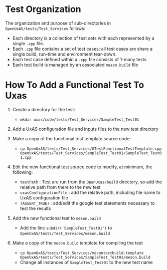 # Test Organization

The organization and purpose of sub-directories in `OpenUxAS/tests/Test_Services` follows:

 - Each directory is a collection of test sets with each represented by a single `.cpp` file.
 - Each `.cpp` file contains a set of test cases; all test cases are share a single build, run-time and environment tear-down.
 - Each test case defined within a `.cpp` file consists of 1-many tests
 - Each test build is managed by an associated `meson.build` file


# How To Add a Functional Test To Uxas

1. Create a directory for the test:
   - `mkdir uxas/code/tests/Test_Services/SampleTest_Test01`

2. Add a UxAS configuration file and inputs files to the new test directory

3. Make a copy of the functional test template source code:
   - `cp OpenUxAS/tests/Test_Services/GTestFunctionalTestTemplate.cpp OpenUxAS/tests/Test_Services/SampleTest_Test01/SampleTest_Test01.cpp`

4. Edit the new functional test source code to modify, at minimum, the following:
   - `testPath` : Test are run from the `OpenUxas/build` directory, so add the relative path from there to the new test
   - `uxasConfigurationFile` : add the relative path, including file name to UxAS configuration file
   - `(ASSERT_TRUE)` : add/edit the google test statements necessary to test the results

5. Add the new functional test to `meson.build`
   - Add the line `subdir('SampleTest_Test01')` to `OpenUxAS/tests/Test_Services/meson.build`

6. Make a copy of the `meson.build` template for compiling the test
   - `cp OpenUxAS/tests/Test_Services/mesontestbuild.template OpenUxAS/tests/Test_Services/SampleTest_Test01/meson.build`
   - Change all instances of `SampleTest_Test01` to the new test name


